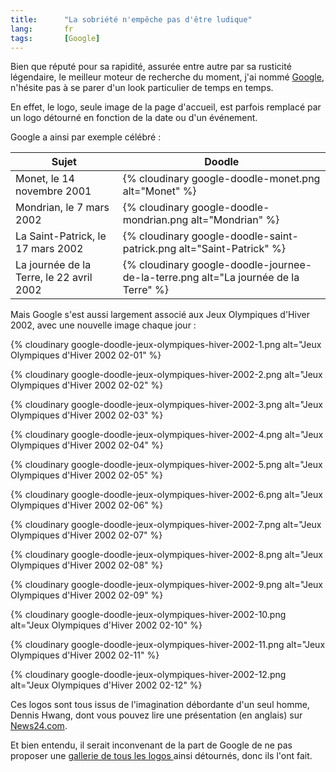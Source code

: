 ```yaml
---
title:      "La sobriété n'empêche pas d'être ludique"
lang:       fr
tags:       [Google]
---
```





Bien que réputé pour sa rapidité, assurée entre autre par sa rusticité légendaire, le meilleur moteur de recherche du moment, j'ai nommé [Google](http://www.google.com/), n'hésite pas à se parer d'un look particulier de temps en temps.

En effet, le logo, seule image de la page d'accueil, est parfois remplacé par un logo détourné en fonction de la date ou d'un événement.

Google a ainsi par exemple célébré :

| Sujet                                    | Doodle                                                       |
|------------------------------------------|--------------------------------------------------------------|
| Monet, le 14 novembre 2001               | {% cloudinary google-doodle-monet.png alt="Monet" %}             |
| Mondrian, le 7 mars 2002                 | {% cloudinary google-doodle-mondrian.png alt="Mondrian" %}      |
| La Saint-Patrick, le 17 mars 2002        | {% cloudinary google-doodle-saint-patrick.png alt="Saint-Patrick" %} |
| La journée de la Terre, le 22 avril 2002 | {% cloudinary google-doodle-journee-de-la-terre.png alt="La journée de la Terre" %}      |

Mais Google s'est aussi largement associé aux Jeux Olympiques d'Hiver 2002, avec une nouvelle image chaque jour :

{% cloudinary google-doodle-jeux-olympiques-hiver-2002-1.png alt="Jeux Olympiques d'Hiver 2002 02-01" %}

{% cloudinary google-doodle-jeux-olympiques-hiver-2002-2.png alt="Jeux Olympiques d'Hiver 2002 02-02" %}

{% cloudinary google-doodle-jeux-olympiques-hiver-2002-3.png alt="Jeux Olympiques d'Hiver 2002 02-03" %}

{% cloudinary google-doodle-jeux-olympiques-hiver-2002-4.png alt="Jeux Olympiques d'Hiver 2002 02-04" %}

{% cloudinary google-doodle-jeux-olympiques-hiver-2002-5.png alt="Jeux Olympiques d'Hiver 2002 02-05" %}

{% cloudinary google-doodle-jeux-olympiques-hiver-2002-6.png alt="Jeux Olympiques d'Hiver 2002 02-06" %}

{% cloudinary google-doodle-jeux-olympiques-hiver-2002-7.png alt="Jeux Olympiques d'Hiver 2002 02-07" %}

{% cloudinary google-doodle-jeux-olympiques-hiver-2002-8.png alt="Jeux Olympiques d'Hiver 2002 02-08" %}

{% cloudinary google-doodle-jeux-olympiques-hiver-2002-9.png alt="Jeux Olympiques d'Hiver 2002 02-09" %}

{% cloudinary google-doodle-jeux-olympiques-hiver-2002-10.png alt="Jeux Olympiques d'Hiver 2002 02-10" %}

{% cloudinary google-doodle-jeux-olympiques-hiver-2002-11.png alt="Jeux Olympiques d'Hiver 2002 02-11" %}

{% cloudinary google-doodle-jeux-olympiques-hiver-2002-12.png alt="Jeux Olympiques d'Hiver 2002 02-12" %}


Ces logos sont tous issus de l'imagination débordante d'un seul homme, Dennis Hwang, dont vous pouvez lire une présentation (en anglais) sur [News24.com](http://www.news24.com/News24/Technology/Infotech/0,1113,2-13-45_1152390,00.html).

Et bien entendu, il serait inconvenant de la part de Google de ne pas proposer une [gallerie de tous les logos ](http://www.google.com/holidaylogos.html) ainsi détournés, donc ils l'ont fait.
